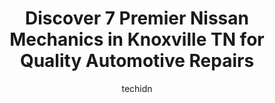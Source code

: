 ---
layout: ampstory
image: https://images.unsplash.com/photo-1604755940773-d7d32c4e43e1?ixlib=rb-4.0.3&ixid=MnwxMjA3fDB8MHxwaG90by1wYWdlfHx8fGVufDB8fHx8&auto=format&fit=crop&w=640&h=853&q=80
author: techidn
featured: false
description: If youre in need of trustworthy and skilled Nissan Mechanic in Knoxville TN, USA, youll be pleased to discover the 7 best Nissan Mechanic in town. Their expertise and commitment to custome
title: Discover 7 Premier Nissan Mechanics in Knoxville TN for Quality Automotive Repairs
cover:
   title: Discover 7 Premier Nissan Mechanics in Knoxville TN for Quality Automotive Repairs
   subtitle: Rickpate
   background: https://images.unsplash.com/photo-1604755940773-d7d32c4e43e1?ixlib=rb-4.0.3&ixid=MnwxMjA3fDB8MHxwaG90by1wYWdlfHx8fGVufDB8fHx8&auto=format&fit=crop&w=640&h=853&q=80

pages: 
 - layout: thirds
   top: <h1>#1 National Auto Parts - Tire & Auto Service Center</h1>
   bottom: "<p>Great to do business with! The best prices in this area. I live in Anderson co. and was told about National from a friend and he was correct, the best prices for tires an</p>"
   background: https://www.knot35.com/toplist/wp-content/uploads/2023/06/best-nissan-mechanic-1-in-knoxville-tn-1685834519.jpeg
   backgroundblur: true
 - layout: thirds
   top: <h1>#2 One Touch Auto Repair</h1>
   bottom: "<p>6735 Chapman Hwy, Knoxville, TN 37920, United States</p>"
   background: https://www.knot35.com/toplist/wp-content/uploads/2023/06/best-nissan-mechanic-2-in-knoxville-tn-1685834519.jpeg
   cta:
      link: https://www.knot35.com/toplist/discover-7-premier-nissan-mechanics-in-knoxville-tn-for-quality-automotive-repairs/
      text: Discover 7 Premier Nissan Mechanics in Knoxville TN for Quality Automotive Repairs
 - layout: thirds
   top: <h1>#3 Kadunza - European Auto Service</h1>
   bottom: "<p>5303 N Middlebrook Pike, Knoxville, TN 37921, United States</p>"
   background: https://www.knot35.com/toplist/wp-content/uploads/2023/06/best-nissan-mechanic-3-in-knoxville-tn-1685834520.jpeg
   cta:
      link: https://www.knot35.com/toplist/discover-7-premier-nissan-mechanics-in-knoxville-tn-for-quality-automotive-repairs/
      text: Discover 7 Premier Nissan Mechanics in Knoxville TN for Quality Automotive Repairs
 - layout: thirds
   top: <h1>#4 Dennis Halls Auto Service</h1>
   bottom: "<p>221 Sherway Rd, Knoxville, TN 37922, United States</p>"
   background: https://images.unsplash.com/photo-1462556791646-c201b8241a94?ixlib=rb-4.0.3&ixid=MnwxMjA3fDB8MHxwaG90by1wYWdlfHx8fGVufDB8fHx8&auto=format&fit=crop&w=640&h=853&q=80
   cta:
      link: https://www.knot35.com/toplist/discover-7-premier-nissan-mechanics-in-knoxville-tn-for-quality-automotive-repairs/
      text: Discover 7 Premier Nissan Mechanics in Knoxville TN for Quality Automotive Repairs
 - layout: thirds
   top: <h1>#5 Beaman Imports</h1>
   bottom: "<p>217 Sherway Rd, Knoxville, TN 37922, United States</p>"
   background: https://images.unsplash.com/photo-1557672172-298e090bd0f1?ixlib=rb-4.0.3&ixid=MnwxMjA3fDB8MHxwaG90by1wYWdlfHx8fGVufDB8fHx8&auto=format&fit=crop&w=640&h=853&q=80
   cta:
      link: https://www.knot35.com/toplist/discover-7-premier-nissan-mechanics-in-knoxville-tn-for-quality-automotive-repairs/
      text: Discover 7 Premier Nissan Mechanics in Knoxville TN for Quality Automotive Repairs
 - layout: thirds
   top: <h1>#6 Asian Auto Specialists</h1>
   bottom: "<p>6404 Maynardville Pike, Knoxville, TN 37918, United States</p>"
   background: https://images.unsplash.com/photo-1488554378835-f7acf46e6c98?ixlib=rb-4.0.3&ixid=MnwxMjA3fDB8MHxwaG90by1wYWdlfHx8fGVufDB8fHx8&auto=format&fit=crop&w=640&h=853&q=80
   cta:
      link: https://www.knot35.com/toplist/discover-7-premier-nissan-mechanics-in-knoxville-tn-for-quality-automotive-repairs/
      text: Discover 7 Premier Nissan Mechanics in Knoxville TN for Quality Automotive Repairs
 - layout: thirds
   top: <h1>#7 Westside Automotive Center</h1>
   bottom: "<p>4401 Papermill Dr NW, Knoxville, TN 37909, United States</p>"
   background: https://images.unsplash.com/photo-1546497974-b213c9efb599?ixlib=rb-4.0.3&ixid=MnwxMjA3fDB8MHxwaG90by1wYWdlfHx8fGVufDB8fHx8&auto=format&fit=crop&w=640&h=853&q=80
   cta:
      link: https://www.knot35.com/toplist/discover-7-premier-nissan-mechanics-in-knoxville-tn-for-quality-automotive-repairs/
      text: Discover 7 Premier Nissan Mechanics in Knoxville TN for Quality Automotive Repairs
 - layout: thirds
   middle: Continue reading...
   background: https://images.unsplash.com/photo-1531169509526-f8f1fdaa4a67?ixlib=rb-4.0.3&ixid=MnwxMjA3fDB8MHxwaG90by1wYWdlfHx8fGVufDB8fHx8&auto=format&fit=crop&w=640&h=853&q=80
   cta:
      link: https://www.knot35.com/toplist/discover-7-premier-nissan-mechanics-in-knoxville-tn-for-quality-automotive-repairs/
      text: Discover 7 Premier Nissan Mechanics in Knoxville TN for Quality Automotive Repairs
      
---